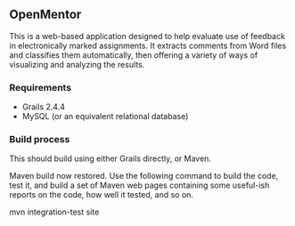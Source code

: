 ## OpenMentor

This is a web-based application designed to help evaluate use of feedback in 
electronically marked assignments. It extracts comments from Word files and 
classifies them automatically, then offering a variety of ways of visualizing
and analyzing the results.

### Requirements

 * Grails 2.4.4
 * MySQL (or an equivalent relational database)

### Build process

This should build using either Grails directly, or Maven. 

Maven build now restored. Use the following command to build the code, test
it, and build a set of Maven web pages containing some useful-ish reports
on the code, how well it tested, and so on. 

 mvn integration-test site